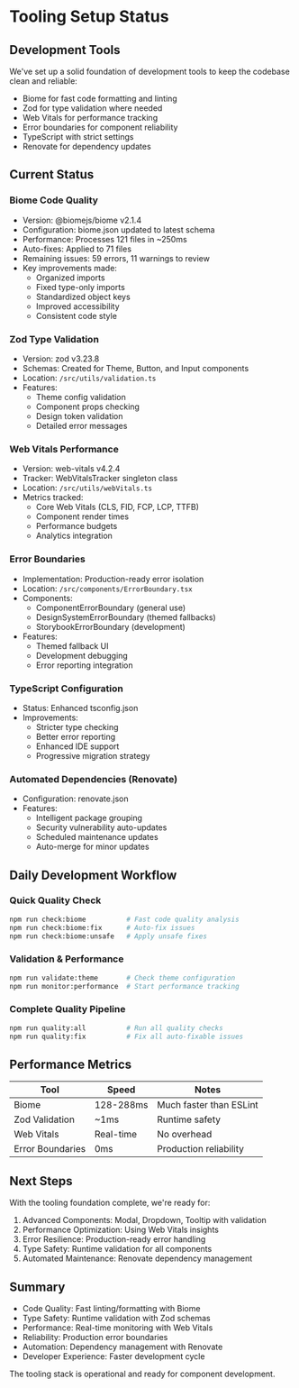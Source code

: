 # Tooling Setup Status

## Development Tools

We've set up a solid foundation of development tools to keep the codebase clean and reliable:

- Biome for fast code formatting and linting
- Zod for type validation where needed
- Web Vitals for performance tracking
- Error boundaries for component reliability
- TypeScript with strict settings
- Renovate for dependency updates

## Current Status

### Biome Code Quality

- Version: @biomejs/biome v2.1.4
- Configuration: biome.json updated to latest schema
- Performance: Processes 121 files in ~250ms
- Auto-fixes: Applied to 71 files
- Remaining issues: 59 errors, 11 warnings to review
- Key improvements made:
  - Organized imports
  - Fixed type-only imports
  - Standardized object keys
  - Improved accessibility
  - Consistent code style

### Zod Type Validation

- Version: zod v3.23.8
- Schemas: Created for Theme, Button, and Input components
- Location: `/src/utils/validation.ts`
- Features:
  - Theme config validation
  - Component props checking
  - Design token validation
  - Detailed error messages

### Web Vitals Performance

- Version: web-vitals v4.2.4
- Tracker: WebVitalsTracker singleton class
- Location: `/src/utils/webVitals.ts`
- Metrics tracked:
  - Core Web Vitals (CLS, FID, FCP, LCP, TTFB)
  - Component render times
  - Performance budgets
  - Analytics integration

### Error Boundaries

- Implementation: Production-ready error isolation
- Location: `/src/components/ErrorBoundary.tsx`
- Components:
  - ComponentErrorBoundary (general use)
  - DesignSystemErrorBoundary (themed fallbacks)
  - StorybookErrorBoundary (development)
- Features:
  - Themed fallback UI
  - Development debugging
  - Error reporting integration

### TypeScript Configuration

- Status: Enhanced tsconfig.json
- Improvements:
  - Stricter type checking
  - Better error reporting
  - Enhanced IDE support
  - Progressive migration strategy

### Automated Dependencies (Renovate)

- Configuration: renovate.json
- Features:
  - Intelligent package grouping
  - Security vulnerability auto-updates
  - Scheduled maintenance updates
  - Auto-merge for minor updates

## Daily Development Workflow

### Quick Quality Check

```bash
npm run check:biome          # Fast code quality analysis
npm run check:biome:fix      # Auto-fix issues
npm run check:biome:unsafe   # Apply unsafe fixes
```

### Validation & Performance

```bash
npm run validate:theme       # Check theme configuration
npm run monitor:performance  # Start performance tracking
```

### Complete Quality Pipeline

```bash
npm run quality:all          # Run all quality checks
npm run quality:fix          # Fix all auto-fixable issues
```

## Performance Metrics

| Tool             | Speed     | Notes                   |
| ---------------- | --------- | ----------------------- |
| Biome            | 128-288ms | Much faster than ESLint |
| Zod Validation   | ~1ms      | Runtime safety          |
| Web Vitals       | Real-time | No overhead             |
| Error Boundaries | 0ms       | Production reliability  |

## Next Steps

With the tooling foundation complete, we're ready for:

1. Advanced Components: Modal, Dropdown, Tooltip with validation
2. Performance Optimization: Using Web Vitals insights
3. Error Resilience: Production-ready error handling
4. Type Safety: Runtime validation for all components
5. Automated Maintenance: Renovate dependency management

## Summary

- Code Quality: Fast linting/formatting with Biome
- Type Safety: Runtime validation with Zod schemas
- Performance: Real-time monitoring with Web Vitals
- Reliability: Production error boundaries
- Automation: Dependency management with Renovate
- Developer Experience: Faster development cycle

The tooling stack is operational and ready for component development.
